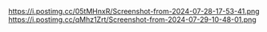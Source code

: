 https://i.postimg.cc/05tMHnxR/Screenshot-from-2024-07-28-17-53-41.png
https://i.postimg.cc/qMhz1Zrt/Screenshot-from-2024-07-29-10-48-01.png

